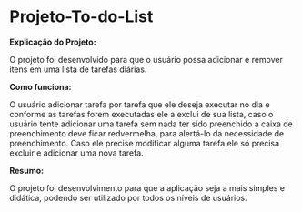 #  Projeto-To-do-List

**Explicação do Projeto:**

O projeto foi desenvolvido para que o usuário possa adicionar e remover itens em uma lista de tarefas diárias.

**Como funciona:**

O usuário adicionar tarefa por tarefa que ele deseja executar no dia e conforme as tarefas forem executadas ele a exclui de sua lista, caso o usuário tente adicionar uma tarefa sem nada ter sido preenchido a caixa de preenchimento deve ficar	redvermelha, para alertá-lo da necessidade de preenchimento. Caso ele precise modificar alguma tarefa ele só precisa excluir e adicionar uma nova tarefa.

**Resumo:**

O projeto foi desenvolvimento para que a aplicação seja a mais simples e didática, podendo ser utilizado por todos os níveis de usuários.
